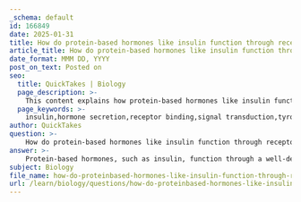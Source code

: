 ```yaml
---
_schema: default
id: 166849
date: 2025-01-31
title: How do protein-based hormones like insulin function through receptor binding?
article_title: How do protein-based hormones like insulin function through receptor binding?
date_format: MMM DD, YYYY
post_on_text: Posted on
seo:
  title: QuickTakes | Biology
  page_description: >-
    This content explains how protein-based hormones like insulin function through receptor binding, detailing the processes of secretion, binding, signal transduction, and regulatory roles in metabolism.
  page_keywords: >-
    insulin,hormone secretion,receptor binding,signal transduction,tyrosine kinase,GLUT4,cellular responses,gene expression,feedback mechanisms,metabolism
author: QuickTakes
question: >-
    How do protein-based hormones like insulin function through receptor binding?
answer: >-
    Protein-based hormones, such as insulin, function through a well-defined mechanism involving receptor binding, which initiates a series of cellular responses. Here’s a detailed explanation of how this process works:\n\n### 1. Hormone Secretion and Transport\nHormones like insulin are synthesized and secreted by specific glands—in the case of insulin, the pancreas. Once released into the bloodstream, these hormones travel to various target tissues throughout the body.\n\n### 2. Receptor Binding\nUpon reaching their target cells, protein-based hormones bind to specific receptors located on the cell surface or within the cell. The binding of insulin to its receptor is a classic example of this interaction. The insulin receptor is a transmembrane protein that undergoes a conformational change upon binding insulin.\n\n### 3. Signal Transduction\nThe binding of insulin to its receptor activates intrinsic tyrosine kinase activity of the receptor, leading to autophosphorylation and the recruitment of various signaling proteins. This initiates a cascade of intracellular signaling pathways, primarily involving the phosphoinositide 3-kinase (PI3K) pathway and the mitogen-activated protein kinase (MAPK) pathway.\n\n### 4. Cellular Responses\nThe activation of these signaling pathways results in several physiological responses, including:\n- **Glucose Uptake**: One of the primary effects of insulin is the promotion of glucose uptake by cells, particularly muscle and adipose tissue. This occurs through the translocation of glucose transporter proteins (GLUT4) to the cell membrane.\n- **Glycogen Synthesis**: Insulin stimulates the conversion of glucose to glycogen for storage in the liver and muscle tissues.\n- **Inhibition of Gluconeogenesis**: Insulin also inhibits the production of glucose from non-carbohydrate sources in the liver.\n\n### 5. Regulation of Gene Expression\nIn addition to immediate cellular responses, insulin and other protein-based hormones can influence gene expression. Upon binding to their receptors, they can activate transcription factors that regulate the expression of genes involved in metabolism, growth, and other physiological processes. For example, insulin can promote the expression of genes that facilitate lipid synthesis and inhibit those involved in gluconeogenesis.\n\n### 6. Feedback Mechanisms\nHormonal signaling is often part of feedback loops that maintain homeostasis. For instance, when blood glucose levels rise after a meal, insulin is released to lower these levels. Conversely, when blood glucose levels drop, other hormones like glucagon are released to increase glucose availability.\n\n### Conclusion\nIn summary, protein-based hormones like insulin function through a complex interplay of receptor binding, signal transduction, and regulation of gene expression. This process allows them to exert significant control over various metabolic pathways and maintain physiological balance in the body. Understanding these mechanisms is crucial for comprehending how hormonal imbalances can lead to conditions such as diabetes and metabolic syndrome.
subject: Biology
file_name: how-do-proteinbased-hormones-like-insulin-function-through-receptor-binding.md
url: /learn/biology/questions/how-do-proteinbased-hormones-like-insulin-function-through-receptor-binding
---
```


&nbsp;